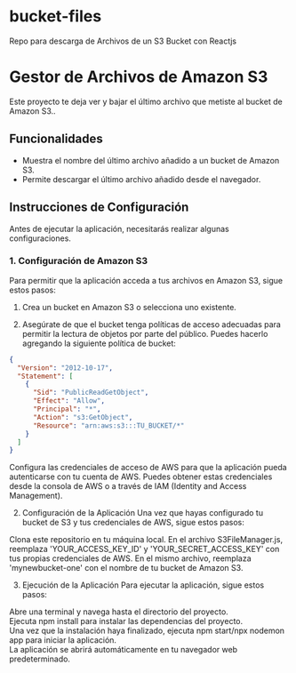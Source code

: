 # bucket-files
Repo para descarga de Archivos de un S3 Bucket con Reactjs


# Gestor de Archivos de Amazon S3

Este proyecto te deja ver y bajar el último archivo que metiste al bucket de Amazon S3..

## Funcionalidades

- Muestra el nombre del último archivo añadido a un bucket de Amazon S3.
- Permite descargar el último archivo añadido desde el navegador.

## Instrucciones de Configuración

Antes de ejecutar la aplicación, necesitarás realizar algunas configuraciones.

### 1. Configuración de Amazon S3

Para permitir que la aplicación acceda a tus archivos en Amazon S3, sigue estos pasos:

1. Crea un bucket en Amazon S3 o selecciona uno existente.

2. Asegúrate de que el bucket tenga políticas de acceso adecuadas para permitir la lectura de objetos por parte del público. Puedes hacerlo agregando la siguiente política de bucket:

```json
{
  "Version": "2012-10-17",
  "Statement": [
    {
      "Sid": "PublicReadGetObject",
      "Effect": "Allow",
      "Principal": "*",
      "Action": "s3:GetObject",
      "Resource": "arn:aws:s3:::TU_BUCKET/*"
    }
  ]
}
```

Configura las credenciales de acceso de AWS para que la aplicación pueda autenticarse con tu cuenta de AWS. Puedes obtener estas credenciales desde la consola de AWS o a través de IAM (Identity and Access Management).  

2. Configuración de la Aplicación
Una vez que hayas configurado tu bucket de S3 y tus credenciales de AWS, sigue estos pasos:

Clona este repositorio en tu máquina local.
En el archivo S3FileManager.js, reemplaza 'YOUR_ACCESS_KEY_ID' y 'YOUR_SECRET_ACCESS_KEY' con tus propias credenciales de AWS.
En el mismo archivo, reemplaza 'mynewbucket-one' con el nombre de tu bucket de Amazon S3.  

3. Ejecución de la Aplicación
Para ejecutar la aplicación, sigue estos pasos:  

Abre una terminal y navega hasta el directorio del proyecto.  
Ejecuta npm install para instalar las dependencias del proyecto.  
Una vez que la instalación haya finalizado, ejecuta npm start/npx nodemon app para iniciar la aplicación.  
La aplicación se abrirá automáticamente en tu navegador web predeterminado.  